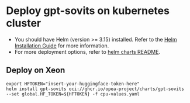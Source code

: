 # Deploy gpt-sovits on kubernetes cluster

- You should have Helm (version >= 3.15) installed. Refer to the [Helm Installation Guide](https://helm.sh/docs/intro/install/) for more information.
- For more deployment options, refer to [helm charts README](https://github.com/opea-project/GenAIInfra/tree/main/helm-charts#readme).

## Deploy on Xeon

```
export HFTOKEN="insert-your-huggingface-token-here"
helm install gpt-sovits oci://ghcr.io/opea-project/charts/gpt-sovits  --set global.HF_TOKEN=${HFTOKEN} -f cpu-values.yaml
```
